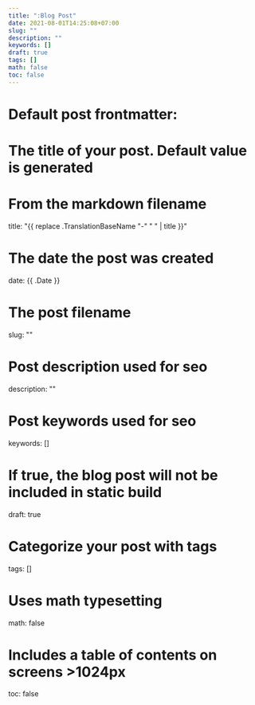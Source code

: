 ```yaml
---
title: ":Blog Post"
date: 2021-08-01T14:25:08+07:00
slug: ""
description: ""
keywords: []
draft: true
tags: []
math: false
toc: false
---
```


# Default post frontmatter:

# The title of your post. Default value is generated
# From the markdown filename
title: "{{ replace .TranslationBaseName "-" " " | title }}"
# The date the post was created
date: {{ .Date }}
# The post filename
slug: ""
# Post description used for seo
description: ""
# Post keywords used for seo
keywords: []
# If true, the blog post will not be included in static build
draft: true
# Categorize your post with tags
tags: []
# Uses math typesetting
math: false
# Includes a table of contents on screens >1024px
toc: false